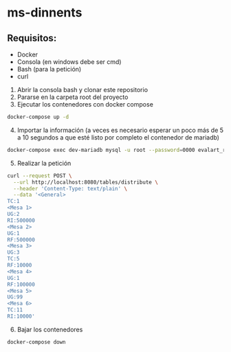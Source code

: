 ﻿# ms-dinnents

## Requisitos:
- Docker
- Consola (en windows debe ser cmd)
- Bash (para la petición)
- curl


1. Abrir la consola bash y clonar este repositorio
2. Pararse en la carpeta root del proyecto
3. Ejecutar los contenedores con docker compose
```sh
docker-compose up -d
```
4. Importar la información (a veces es necesario esperar un poco más de 5 a 10 segundos a que esté listo por completo el contenedor de mariadb)
```sh
docker-compose exec dev-mariadb mysql -u root --password=0000 evalart_reto < bd.sql
```
5. Realizar la petición
```sh
curl --request POST \
  --url http://localhost:8080/tables/distribute \
  --header 'Content-Type: text/plain' \
  --data '<General>
TC:1
<Mesa 1>
UG:2
RI:500000
<Mesa 2>
UG:1
RF:500000
<Mesa 3>
UG:3
TC:5
RF:10000
<Mesa 4>
UG:1
RF:100000
<Mesa 5>
UG:99
<Mesa 6>
TC:11
RI:10000'
```
6. Bajar los contenedores
```sh
docker-compose down
```
